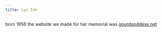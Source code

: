```yaml
---
title: Lyx Ish
---
```


born 1956
the website we made for her memorial was [gourdgoddess.net](https://web.archive.org/web/20110831021400/http://www.gourdgoddess.net/)